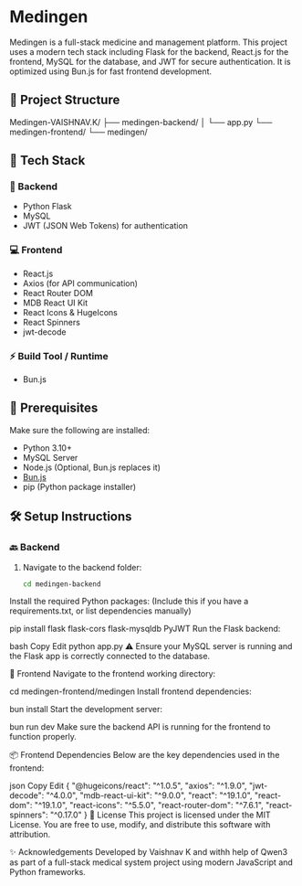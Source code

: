 # Medingen

Medingen is a full-stack medicine and management platform. This project uses a modern tech stack including Flask for the backend, React.js for the frontend, MySQL for the database, and JWT for secure authentication. It is optimized using Bun.js for fast frontend development.

## 📁 Project Structure

Medingen-VAISHNAV.K/
├── medingen-backend/
│ └── app.py
└── medingen-frontend/
└── medingen/


## 🚀 Tech Stack

### 🔧 Backend
- Python Flask
- MySQL
- JWT (JSON Web Tokens) for authentication

### 💻 Frontend
- React.js
- Axios (for API communication)
- React Router DOM
- MDB React UI Kit
- React Icons & HugeIcons
- React Spinners
- jwt-decode

### ⚡ Build Tool / Runtime
- Bun.js

## 🧠 Prerequisites

Make sure the following are installed:

- Python 3.10+
- MySQL Server
- Node.js (Optional, Bun.js replaces it)
- [Bun.js](https://bun.sh/docs/installation)
- pip (Python package installer)


## 🛠️ Setup Instructions

### 🔙 Backend

1. Navigate to the backend folder:
   ```bash
   cd medingen-backend
Install the required Python packages:
(Include this if you have a requirements.txt, or list dependencies manually)

pip install flask flask-cors flask-mysqldb PyJWT
Run the Flask backend:

bash
Copy
Edit
python app.py
⚠️ Ensure your MySQL server is running and the Flask app is correctly connected to the database.

🎨 Frontend
Navigate to the frontend working directory:

cd medingen-frontend/medingen
Install frontend dependencies:


bun install
Start the development server:


bun run dev
Make sure the backend API is running for the frontend to function properly.

📦 Frontend Dependencies
Below are the key dependencies used in the frontend:

json
Copy
Edit
{
  "@hugeicons/react": "^1.0.5",
  "axios": "^1.9.0",
  "jwt-decode": "^4.0.0",
  "mdb-react-ui-kit": "^9.0.0",
  "react": "^19.1.0",
  "react-dom": "^19.1.0",
  "react-icons": "^5.5.0",
  "react-router-dom": "^7.6.1",
  "react-spinners": "^0.17.0"
}
📜 License
This project is licensed under the MIT License. You are free to use, modify, and distribute this software with attribution.

✨ Acknowledgements
Developed by Vaishnav K and  withh help of Qwen3 as part of a full-stack medical system project using modern JavaScript and Python frameworks.
